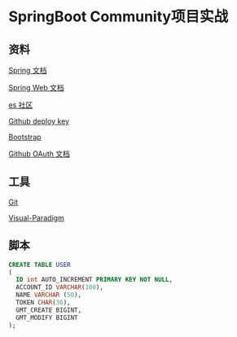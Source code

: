 # SpringBoot Community项目实战

## 资料
[Spring 文档](https://spring.io/guides)

[Spring Web 文档](https://spring.io/guides/gs/serving-web-content)

[es 社区](https://elasticsearch.cn/explore)

[Github deploy key](https://developer.github.com/v3/guides/managing-deploy-keys/#deploy-keys)

[Bootstrap](https://v3.bootcss.com/getting-started/)

[Github OAuth 文档](https://developer.github.com/apps/building-oauth-apps/creating-an-oauth-app/)
## 工具
[Git](https://git-scm.com/download)

[Visual-Paradigm](https://www.visual-paradigm.com)


## 脚本
```sql
CREATE TABLE USER
(
  ID int AUTO_INCREMENT PRIMARY KEY NOT NULL,
  ACCOUNT_ID VARCHAR(100),
  NAME VARCHAR (50),
  TOKEN CHAR(36),
  GMT_CREATE BIGINT,
  GMT_MODIFY BIGINT
);

```